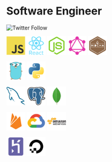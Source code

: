 # Software Engineer

![Twitter Follow](https://img.shields.io/twitter/follow/ch2isk4kos?style=social)

<!-- ## JavaScript -->

<img src="https://github.com/devicons/devicon/blob/master/icons/javascript/javascript-original.svg" alt="JavaScript" width="50" height="50"> <img src="https://github.com/devicons/devicon/blob/master/icons/react/react-original-wordmark.svg" alt="React" width="50" height="50"> <img src="https://github.com/devicons/devicon/blob/master/icons/nodejs/nodejs-original.svg" alt="NodeJS" width="50" height="50"> <img src="https://github.com/devicons/devicon/blob/master/icons/graphql/graphql-plain.svg" alt="GraphQL" width="50" height="50"> <img src="https://github.com/devicons/devicon/blob/master/icons/mocha/mocha-plain.svg" alt="Mocha" width="50" height="50">

<!-- TYPESCRIPT -->
<!-- <img src="https://github.com/devicons/devicon/blob/master/icons/typescript/typescript-original.svg" alt="TypeScript" width="50" height="50"> -->

<!-- ## Go -->

<img src="https://github.com/devicons/devicon/blob/master/icons/go/go-original.svg" alt="Gopher" width="50" height="50">

<!-- RUBY -->
<!-- <img src="https://github.com/devicons/devicon/blob/master/icons/ruby/ruby-original.svg" alt="Ruby" width="50" height="50"> <img src="https://github.com/devicons/devicon/blob/master/icons/rails/rails-plain-wordmark.svg" alt="Rails" width="50" height="50"> -->

<!-- ## Python -->

<img src="https://github.com/devicons/devicon/blob/master/icons/python/python-original.svg" alt="Python" width="50" height="50">

<!-- ## Databases -->

<img src="https://github.com/devicons/devicon/blob/master/icons/mysql/mysql-original.svg" alt="MySQL" width="50" height="50"> <img src="https://github.com/devicons/devicon/blob/master/icons/postgresql/postgresql-original.svg" alt="PostgreSQL" width="50" height="50"> <img src="https://github.com/devicons/devicon/blob/master/icons/mongodb/mongodb-original.svg" alt="MongoDB" width="50" height="50">

<!-- ## Cloud Platforms -->

<img src="https://github.com/devicons/devicon/blob/master/icons/firebase/firebase-plain.svg" alt="Firebase Logo" width="50" height="50"> <img src="https://github.com/devicons/devicon/blob/master/icons/googlecloud/googlecloud-original.svg" alt="Google Cloud" width="50" height="50"> <img src="https://github.com/devicons/devicon/blob/master/icons/amazonwebservices/amazonwebservices-original-wordmark.svg" alt="AWS" width="50" height="50">

<!-- ## Host Providers -->

<img src="https://github.com/devicons/devicon/blob/master/icons/heroku/heroku-plain.svg" alt="Heroku" width="50" height="50"> <img src="https://github.com/devicons/devicon/blob/master/icons/digitalocean/digitalocean-plain.svg" alt="Digital Ocean Logo" width="50" height="50">

<!-- --- -->

